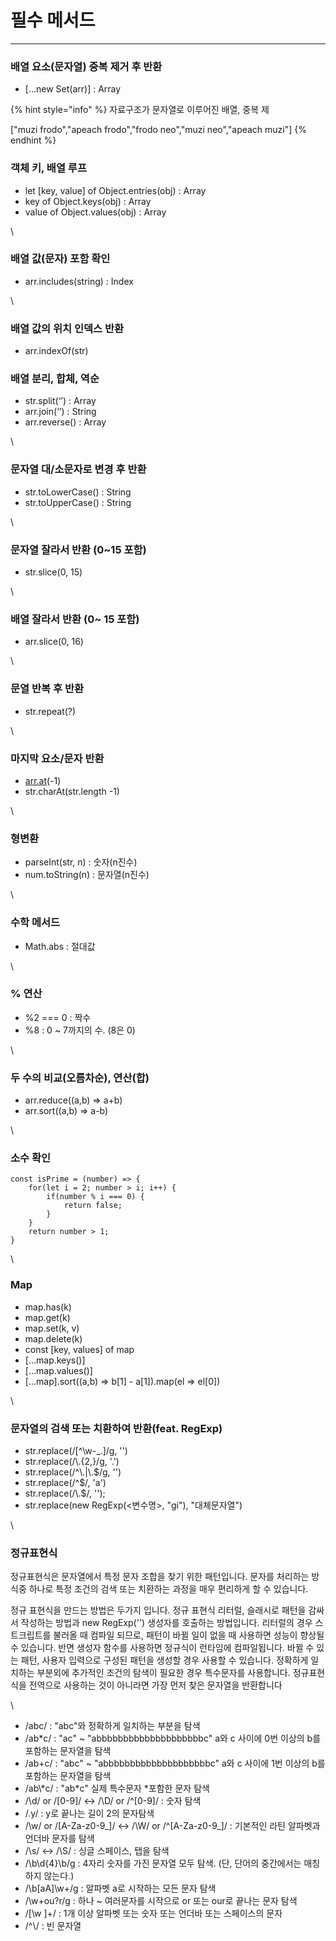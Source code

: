 # 필수 메서드

****

### **배열 요소(문자열) 중복 제거 후 반환**

* \[...new Set(arr)] : Array

{% hint style="info" %}
&#x20;자료구조가 문자열로 이루어진 배열, 중복 제

\["muzi frodo","apeach frodo","frodo neo","muzi neo","apeach muzi"]
{% endhint %}







### **객체 키, 배열 루프**

* let \[key, value] of Object.entries(obj) : Array
* key of Object.keys(obj) : Array
* value of Object.values(obj) : Array

\


### **배열 값(문자) 포함 확인**

* arr.includes(string) : Index

\


### **배열 값의 위치 인덱스 반환**

* arr.indexOf(str)

### **배열 분리, 합체, 역순**





* str.split(‘’) : Array
* arr.join(‘’) : String
* arr.reverse() : Array

\


### **문자열 대/소문자로 변경 후 반환**

* str.toLowerCase() : String
* str.toUpperCase() : String

\


### **문자열 잘라서 반환 (0\~15 포함)**

* str.slice(0, 15)

\


### **배열 잘라서 반환 (0\~ 15 포함)**

* arr.slice(0, 16)

\


### **문열 반복 후 반환**

* str.repeat(?)

\


### **마지막 요소/문자 반환**

* [arr.at](http://arr.at)(-1)
* str.charAt(str.length -1)

\


### **형변환**

* parseInt(str, n) : 숫자(n진수)
* num.toString(n) : 문자열(n진수)

\


### **수학 메서드**

* Math.abs  :  절대값

\


### **% 연산**

* %2 === 0 : 짝수
* %8 : 0 \~ 7까지의 수. (8은 0)

\


### **두 수의 비교(오름차순), 연산(합)**

* arr.reduce((a,b) => a+b)
* arr.sort((a,b) => a-b)&#x20;

\


### **소수 확인**

```
const isPrime = (number) => {
    for(let i = 2; number > i; i++) {
        if(number % i === 0) { 
            return false;
        }
    }
    return number > 1;    
}
```

\


### **Map**

* map.has(k)
* map.get(k)
* map.set(k, v)
* map.delete(k)
* const \[key, values] of map
* \[…map.keys()]
* \[…map.values()]
* \[...map].sort((a,b) => b\[1] - a\[1]).map(el => el\[0])

\


### **문자열의 검색 또는 치환하여 반환(feat. RegExp)**

* str.replace(/\[^\w-\_.]/g, '')
* str.replace(/\\.{2,}/g, '.')
* str.replace(/^\\.|\\.$/g, '')
* str.replace(/^$/, 'a')
* str.replace(/\\.$/, '');
* str.replace(new RegExp(<변수명>, "gi"), "대체문자열")

\


### 정규표현식

정규표현식은 문자열에서 특정 문자 조합을 찾기 위한 패턴입니다. 문자를 처리하는 방식중 하나로 특정 조건의 검색 또는 치환하는 과정을 매우 편리하게 할 수 있습니다.

정규 표현식을 만드는 방법은 두가지 입니다. 정규 표현식 리터럴, 슬래시로 패턴을 감싸서 작성하는 방법과 new RegExp('') 생성자를 호출하는 방법입니다. 리터럴의 경우 스트크립트를 불러올 때 컴파일 되므로, 패턴이 바뀔 일이 없을 때 사용하면 성능이 향상될 수 있습니다. 반면 생성자 함수를 사용하면 정규식이 런타임에 컴파일됩니다. 바뀔 수 있는 패턴, 사용자 입력으로 구성된 패턴을 생성할 경우 사용할 수 있습니다. 정확하게 일치하는 부분외에 추가적인 조건의 탐색이 필요한 경우 특수문자를 사용합니다. 정규표현식을 전역으로 사용하는 것이 아니라면 가장 먼저 찾은 문자열을 반환합니다

\


* /abc/   :  "abc"와 정확하게 일치하는 부분을 탐색
* /ab\*c/   :  "ac" \~ "abbbbbbbbbbbbbbbbbbbbc" a와 c 사이에 0번 이상의 b를 포함하는 문자열을 탐색
* /ab+c/   :  "abc" \~ "abbbbbbbbbbbbbbbbbbbbc" a와 c 사이에 1번 이상의 b를 포함하는 문자열을 탐색
* /ab\\\*c/  :  "ab\*c" 실제 특수문자 \*포함한 문자 탐색&#x20;
* /\d/ or /\[0-9]/ <-> /\D/ or /^\[0-9]/  :  숫자 탐색
* /.y/  :  y로 끝나는 길이 2의 문자탐색
* /\w/ or /\[A-Za-z0-9\_]/  <-> /\W/ or /^\[A-Za-z0-9\_]/  :  기본적인 라틴 알파벳과 언더바 문자를 탐색
* /\s/  <-> /\S/   :  싱글 스페이스, 탭을 탐색
* /\b\d{4}\b/g  : 4자리 숫자를 가진 문자열 모두 탐색. (단, 단어의 중간에서는 매칭하지 않는다.)
* /\b\[aA]\w+/g : 알파벳 a로 시작하는 모든 문자 탐색
* /\w+ou?r/g  :  하나 \~ 여러문자를 시작으로 or 또는 our로 끝나는 문자 탐색
* /\[\w ]+/  : 1개 이상 알파벳 또는 숫자 또는 언더바 또는 스페이스의 문자
* /^\\/  : 빈 문자열
